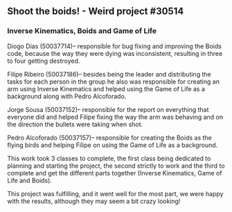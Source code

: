 ## Shoot the boids! - Weird project #30514
### Inverse Kinematics, Boids and Game of Life

 
Diogo Dias (50037714)– responsible for bug fixing and improving the Boids code, because the way they were dying was inconsistent, resulting in three to four getting destroyed.
 
Filipe Ribeiro (50037186)– besides being the leader and distributing the tasks for each person in the group he also was responsible for creating an arm using Inverse Kinematics and helped using the Game of Life as a background along with Pedro Alcoforado. 
 
Jorge Sousa (50037152)– responsible for the report on everything that everyone did and helped Filipe fixing the way the arm was behaving and on the direction the bullets were taking when shot.
 
Pedro Alcoforado (50037157)– responsible for creating the Boids as the flying birds and helping Filipe on using the Game of Life as a background.
 
 
 
This work took 3 classes to complete, the first class being dedicated to planning and starting the project, the second strictly to work and the third to complete and get the different parts together (Inverse Kinematics, Game of Life and Boids).
 
This project was fulfilling, and it went well for the most part, we were happy with the results, although they may seem a bit crazy looking!
 
